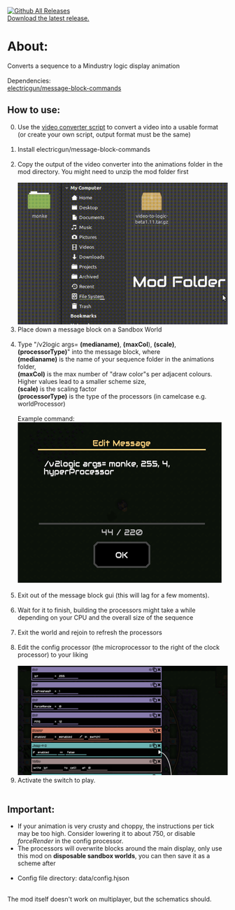 
[![Github All Releases](https://img.shields.io/github/downloads/electricgun/video-to-logic/total.svg)]() <br>
[Download the latest release.](https://github.com/ElectricGun/video-to-logic/releases/latest) <br>
# About:
Converts a sequence to a Mindustry logic display animation <br> <br>
Dependencies: <br> 
[electricgun/message-block-commands](https://github.com/ElectricGun/message-block-commands)
## How to use:
0. Use the [video converter script](https://github.com/ElectricGun/video-converter/releases/latest "Video Converter") to convert a video into a usable format (or create your own script, output format must be the same) <br> <br>
1. Install electricgun/message-block-commands <br> <br>
2. Copy the output of the video converter into the animations folder in the mod directory. You might need to unzip the mod folder first <br> <br>
![example1](resources/guide1.gif)
3. Place down a message block on a Sandbox World <br> <br>
4. Type "/v2logic args= **(medianame)**, **(maxCol**), **(scale)**, **(processorType)**" into the message block, where <br>**(medianame)** is the name of your sequence folder in the animations folder, <br> **(maxCol)** is the max number of "draw color"s per adjacent colours. Higher values lead to a smaller scheme size, <br> **(scale)** is the scaling factor <br> **(processorType)** is the type of the processors (in camelcase e.g. worldProcessor) <br>  <br>Example command: <br> 
![example1](resources/example1.png) <br> <br>
5. Exit out of the message block gui (this will lag for a few moments). <br> <br>
6. Wait for it to finish, building the processors might take a while depending on your CPU and the overall size of the sequence <br> <br>
7. Exit the world and rejoin to refresh the processors <br> <br>
8. Edit the config processor (the microprocessor to the right of the clock processor) to your liking <br> <br>
![example1](resources/example2.png)
9. Activate the switch to play. <br> <br>
## Important: 
- If your animation is very crusty and choppy, the instructions per tick may be too high. Consider lowering it to about 750, or disable *forceRender* in the config processor.
- The processors will overwrite blocks around the main display, only use this mod on **disposable sandbox worlds**, you can then save it as a scheme after <br> <br>
- Config file directory: data/config.hjson <br>
<br>
The mod itself doesn't work on multiplayer, but the schematics should.
